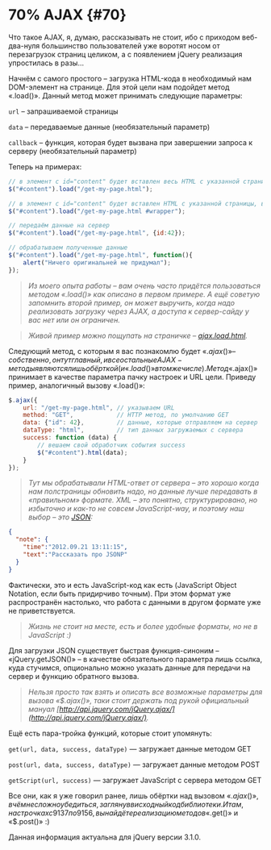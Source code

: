 # 70% AJAX {#70}

Что такое AJAX, я, думаю, рассказывать не стоит, ибо с приходом веб-два-нуля большинство пользователей уже воротят носом от перезагрузок страниц целиком, а с появлением jQuery реализация упростилась в разы…

Начнём с самого простого – загрузка HTML-кода в необходимый нам DOM-элемент на странице. Для этой цели нам подойдет метод «.load()». Данный метод может принимать следующие параметры:

`url` – запрашиваемой страницы

`data` – передаваемые данные (необязательный параметр)

`callback` – функция, которая будет вызвана при завершении запроса к серверу (необязательный параметр)

Теперь на примерах:

```javascript
// в элемент с id="content" будет вставлен весь HTML с указанной страницы
$("#content").load("/get-my-page.html");

// в элемент с id="content" будет вставлен HTML с указанной страницы, выбранный по указанному селектору id="wrapper"
$("#content").load("/get-my-page.html #wrapper");

// передаём данные на сервер
$("#content").load("/get-my-page.html", {id:42});

// обрабатываем полученные данные
$("#content").load("/get-my-page.html", function(){
    alert("Ничего оригинальней не придумал");
});
```

> _Из моего опыта работы – вам очень часто придётся пользоваться методом «.load()» как описано в первом примере. А ещё советую запомнить второй пример, он может выручить, когда надо реализовать загрузку через AJAX, а доступа к сервер-сайду у вас нет или он ограничен._

> _Живой пример можно пощупать на страничке – [ajax.load.html](http://anton.shevchuk.name/book/code/ajax.load.html)._

Следующий метод, с которым я вас познакомлю будет «$.ajax()» – собственно, он тут главный, и все остальные AJAX-методы являются лишь обёрткой (и «.load()» в том же числе). Метод «$.ajax()» принимает в качестве параметра пачку настроек и URL цели. Приведу пример, аналогичный вызову «.load()»:

```javascript
$.ajax({
    url: "/get-my-page.html", // указываем URL
    method: "GET",            // HTTP метод, по умолчанию GET
    data: {"id": 42},         // данные, которые отправляем на сервер
    dataType: "html",         // тип данных загружаемых с сервера
    success: function (data) {
        // вешаем свой обработчик события success
        $("#content").html(data);
    }
});
```

> _Тут мы обрабатывали HTML-ответ от сервера – это хорошо когда нам полстраницы обновить надо, но данные лучше передавать в «правильном» формате. XML – это понятно, структурировано, но избыточно и как-то не совсем JavaScript-way, и поэтому наш выбор – это [JSON](http://ru.wikipedia.org/wiki/JSON):_

```json
{
  "note": {
    "time":"2012.09.21 13:11:15",
    "text":"Рассказать про JSONP"
  }
}
```

Фактически, это и есть JavaScript-код как есть (JavaScript Object Notation, если быть придирчиво точным). При этом формат уже распространён настолько, что работа с данными в другом формате уже не приветствуется.

> _Жизнь не стоит на месте, есть и более удобные форматы, но не в JavaScript :)_

Для загрузки JSON существует быстрая функция-синоним – «jQuery.getJSON()» – в качестве обязательного параметра лишь ссылка, куда стучимся, опционально можно указать данные для передачи на сервер и функцию обратного вызова.

> _Нельзя просто так взять и описать все возможные параметры для вызова «$.ajax()», таки стоит держать под рукой официальный мануал [http://api.jquery.com/jQuery.ajax/](http://api.jquery.com/jQuery.ajax/)._

Ещё есть пара-тройка функций, которые стоит упомянуть:

`get(url, data, success, dataType)` — загружает данные методом GET

`post(url, data, success, dataType)` — загружает данные методом POST

`getScript(url, success)` — загружает JavaScript с сервера методом GET

Все они, как я уже говорил ранее, лишь обёртки над вызовом «$.ajax()», в чём несложно убедиться, заглянув в исходный код библиотеки. И там, на строчках с 9 137 по 9 156, вы найдёте реализацию методов «$.get()» и «$.post()» :)

Данная информация актуальна для jQuery версии 3.1.0.
